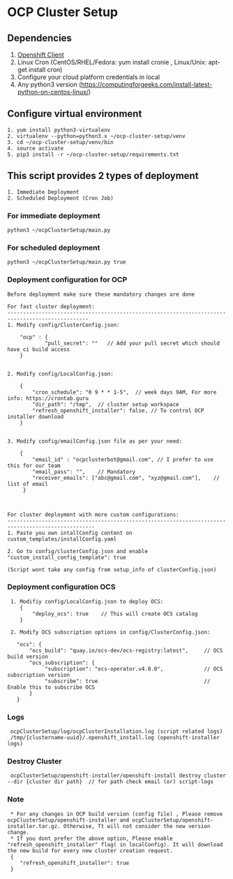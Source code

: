 # OCP Cluster Setup

## Dependencies
   1. [Openshift Client](https://mirror.openshift.com/pub/openshift-v4/clients/oc/4.4/)
   2. Linux Cron (CentOS/RHEL/Fedora: yum install cronie , Linux/Unix: apt-get install cron)
   3. Configure your cloud platform credentials in local
   4. Any python3 version (https://computingforgeeks.com/install-latest-python-on-centos-linux/)
   
## Configure virtual environment
    1. yum install python3-virtualenv
    2. virtualenv --python=python3.x ~/ocp-cluster-setup/venv
    3. cd ~/ocp-cluster-setup/venv/bin
    4. source activate
    5. pip3 install -r ~/ocp-cluster-setup/requirements.txt 

## This script provides 2 types of deployment
    1. Immediate Deployment
    2. Scheduled Deployment (Cron Job)

### For immediate deployment
    python3 ~/ocpClusterSetup/main.py

### For scheduled deployment
    python3 ~/ocpClusterSetup/main.py true

### Deployment configuration for OCP
    Before deployment make sure these mandatory changes are done
    
    For fast cluster deployment:
    ------------------------------------------------------------------------------------------------
    1. Modify config/ClusterConfig.json: 
   
        "ocp" : {
                "pull_secret": ""   // Add your pull secret which should have ci build access
        }


    2. Modify config/LocalConfig.json:
  
        {
            "cron_schedule": "0 9 * * 1-5",  // week days 9AM, For more info: https://crontab.guru
            "dir_path": "/tmp",  // cluster setup workspace
            "refresh_openshift_installer": false, // To control OCP installer download
        }
     
     
    3. Modify config/emailConfig.json file as per your need:
        
        {
            "email_id" : "ocpclusterbot@gmail.com", // I prefer to use this for our team
            "email_pass": "",    // Mandatory
            "receiver_emails": ["abc@gmail.com", "xyz@gmail.com"],    // list of email
         }
         


    For cluster deployment with more custom configurations:
    --------------------------------------------------------------------------------------------------
    1. Paste you own intallConfig content on custom_templates/installConfig.yaml
    
    2. Go to config/clusterConfig.json and enable "custom_install_config_template": true 
    
    (Script wont take any config from setup_info of clusterConfig.json)
    
 
 ### Deployment configuration OCS
     1. Modifiy config/LocalConfig.json to deploy OCS:
        {
            "deploy_ocs": true    // This will create OCS catalog
        }
     
     2. Modify OCS subscription options in config/ClusterConfig.json: 
   
       "ocs": {
           "ocs_build": "quay.io/ocs-dev/ocs-registry:latest",     // OCS build version
           "ocs_subscription": {
                "subscription": "ocs-operator.v4.8.0",             // OCS subscription version
                "subscribe": true                                  // Enable this to subscribe OCS
           }
       }
     
 ### Logs
     ocpClusterSetup/log/ocpClusterInstallation.log (script related logs)
     /tmp/{clustername-uuid}/.openshift_install.log (openshift-installer logs)
     
 ### Destroy Cluster
     ocpClusterSetup/openshift-installer/openshift-install destroy cluster --dir {cluster dir path}  // for path check email (or) script-logs
 
 ### Note
     * For any changes in OCP build version (config file) , Please remove ocpClusterSetup/openshift-installer and ocpClusterSetup/openshift-installer.tar.gz. Otherwise, Tt will not consider the new version change.
     * If you dont prefer the above option, Please enable "refresh_openshift_installer" flag( in localConfig). It will download the new build for every new cluster creation request.
     {
        "refresh_openshift_installer": true
     }
        


